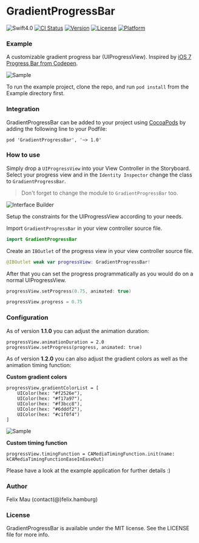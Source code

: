 GradientProgressBar
====================

![Swift4.0](https://img.shields.io/badge/Swift-4.0-green.svg?style=flat) [![CI Status](http://img.shields.io/travis/fxm90/GradientProgressBar.svg?style=flat)](https://travis-ci.org/fxm90/GradientProgressBar) [![Version](https://img.shields.io/cocoapods/v/GradientProgressBar.svg?style=flat)](http://cocoapods.org/pods/GradientProgressBar) [![License](https://img.shields.io/cocoapods/l/GradientProgressBar.svg?style=flat)](http://cocoapods.org/pods/GradientProgressBar) [![Platform](https://img.shields.io/cocoapods/p/GradientProgressBar.svg?style=flat)](http://cocoapods.org/pods/GradientProgressBar)

### Example
A customizable gradient progress bar (UIProgressView). Inspired by [iOS 7 Progress Bar from Codepen](https://codepen.io/marcobiedermann/pen/LExXWW).

![Sample](http://felix.hamburg/files/github/gradient-progress-bar/screen.jpg)

To run the example project, clone the repo, and run `pod install` from the Example directory first.


### Integration
GradientProgressBar can be added to your project using [CocoaPods](https://cocoapods.org/) by adding the following line to your Podfile:
```
pod 'GradientProgressBar', '~> 1.0'
```
### How to use
Simply drop a `UIProgressView` into your View Controller in the Storyboard. Select your progress view and in the `Identity Inspector` change the class to `GradientProgressBar`.
>Don't forget to change the module to `GradientProgressBar` too.

![Interface Builder](http://felix.hamburg/files/github/gradient-progress-bar/interface-builder.png)

Setup the constraints for the UIProgressView according to your needs.

Import `GradientProgressBar` in your view controller source file.
```swift
import GradientProgressBar
```
Create an `IBOutlet` of the progress view in your view controller source file.
```swift
@IBOutlet weak var progressView: GradientProgressBar!
```
After that you can set the progress programmatically as you would do on a normal UIProgressView.
```swift
progressView.setProgress(0.75, animated: true)
```
```swift
progressView.progress = 0.75
```

### Configuration
As of version __1.1.0__ you can adjust the animation duration:
```
progressView.animationDuration = 2.0
progressView.setProgress(progress, animated: true)
```

As of version __1.2.0__ you can also adjust the gradient colors as well as the animation timing function:

__Custom gradient colors__
```
progressView.gradientColorList = [
    UIColor(hex: "#f2526e"),
    UIColor(hex: "#f17a97"),
    UIColor(hex: "#f3bcc8"),
    UIColor(hex: "#6dddf2"),
    UIColor(hex: "#c1f0f4")
]
```
![Sample](http://felix.hamburg/files/github/gradient-progress-bar/screen-custom-colors.jpg)

__Custom timing function__
```
progressView.timingFunction = CAMediaTimingFunction.init(name: kCAMediaTimingFunctionEaseInEaseOut)
```

Please have a look at the example application for further details :)

### Author
Felix Mau (contact(@)felix.hamburg)

### License
GradientProgressBar is available under the MIT license. See the LICENSE file for more info.
